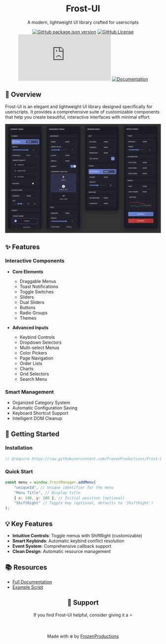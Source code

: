 <div align="center">

# Frost-UI

A modern, lightweight UI library crafted for userscripts

[![GitHub package.json version](https://img.shields.io/github/package-json/v/FrozenProductions/Frost-UI?style=flat-square&labelColor=%231c1c25&color=7289da)](https://github.com/FrozenProductions/Frost-UI/releases)
[![GitHub License](https://img.shields.io/github/license/FrozenProductions/Frost-UI?style=flat-square&logoColor=%237289da&labelColor=%231c1c25&color=7289da)](LICENSE)
[![GitHub code size in bytes](https://img.shields.io/github/size/FrozenProductions/Frost-UI/scripts%2FLibrary.js?style=flat-square&labelColor=%231c1c25&color=%237289da)](https://github.com/FrozenProductions/Frost-UI)
[![Documentation](https://img.shields.io/badge/docs-view%20here-7289da?style=flat-square&labelColor=%231c1c25)](DOCUMENTATION.md)

</div>

## 🌟 Overview

Frost-UI is an elegant and lightweight UI library designed specifically for userscripts. It provides a comprehensive suite of customizable components that help you create beautiful, interactive interfaces with minimal effort.

<div align="center">
<img src="assets/preview.png" alt="Menu Preview" width="600"/>
</div>

## ✨ Features

### Interactive Components

-   **Core Elements**

    -   Draggable Menus
    -   Toast Notifications
    -   Toggle Switches
    -   Sliders
    -   Dual Sliders
    -   Buttons
    -   Radio Groups
    -   Themes

-   **Advanced Inputs**
    -   Keybind Controls
    -   Dropdown Selectors
    -   Multi-select Menus
    -   Color Pickers
    -   Page Navigation
    -   Order Lists
    -   Charts
    -   Grid Selectors
    -   Search Menu

### Smart Management

-   Organized Category System
-   Automatic Configuration Saving
-   Keyboard Shortcut Support
-   Intelligent DOM Cleanup

## 🚀 Getting Started

### Installation

```js
// @require https://raw.githubusercontent.com/FrozenProductions/Frost-UI/main/scripts/Library.js
```

### Quick Start

```javascript
const menu = window.frostManager.addMenu(
    "uniqueId", // Unique identifier for the menu
    "Menu Title", // Display title
    { x: 100, y: 100 }, // Initial position (optional)
    "ShiftRight" // Toggle key (optional, defaults to 'ShiftRight')
);
```

## 💡 Key Features

-   **Intuitive Controls**: Toggle menus with ShiftRight (customizable)
-   **Smart Keybinds**: Automatic keybind conflict resolution
-   **Event System**: Comprehensive callback support
-   **Clean Design**: Automatic resource management

## 📚 Resources

-   [Full Documentation](DOCUMENTATION.md)
-   [Example Script](https://raw.githubusercontent.com/FrozenProductions/Frost-UI/main/scripts/example.user.js)

<div align="center">

## 💖 Support

If you find Frost-UI helpful, consider giving it a ⭐️

<br/>

Made with ❄️ by [FrozenProductions](https://github.com/FrozenProductions)

</div>
